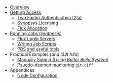 - [Overview](chapters/overview.md)
- [Getting Access](chapters/1-getting-access.md)
  - [Two Factor Authentication (2fa)](chapters/getting-access/two-factor-auth.md)
  - [Synopsys Licensing](chapters/getting-access/synopsys-licensing.md)
  - [Flux Allocation](chapters/getting-access/flux-allocation.md)
- [Running Jobs (_synthesis_)](chapters/2-running-jobs.md)
  - [Flux Login Servers](chapters/running-jobs/flux-login-servers.md)
  - [Writing Job Scripts](chapters/running-jobs/writing-job-scripts.md)
  - [PBS and useful tools](chapters/running-jobs/pbs-and-useful-tools.md)
- Practical Examples (_and l33t h4x_)
  - [Manually Submit (_Using Better Build System_)](chapters/practical-examples/manual-better-build.md)
  - [Psuedo-daemon monitoring `git diff`](chapters/practical-examples/daemon-git-diff.md)
- Appendices
  - [Node Configuration](chapters/appendices/bennet-node-config.md)
